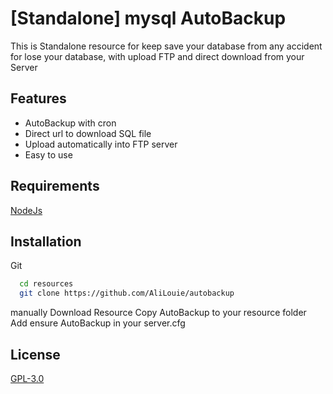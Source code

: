 
# [Standalone] mysql AutoBackup

This is Standalone resource for keep save your database from any accident for lose your database, with upload FTP and direct download from your Server

## Features

- AutoBackup with cron
- Direct url to download SQL file
- Upload automatically into FTP server
- Easy to use


## Requirements
[NodeJs](https://nodejs.org/en/)


## Installation

Git
```bash
  cd resources
  git clone https://github.com/AliLouie/autobackup
```
manually
Download Resource
Copy AutoBackup to your resource folder
Add ensure AutoBackup in your server.cfg
    
## License

[GPL-3.0](https://choosealicense.com/licenses/gpl-3.0/)

